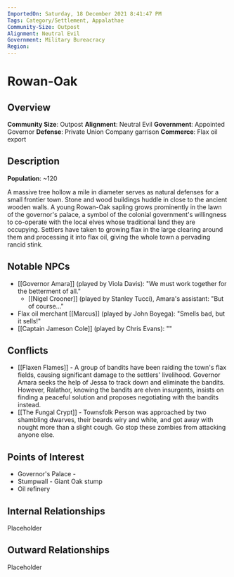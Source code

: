 ```yaml
---
ImportedOn: Saturday, 18 December 2021 8:41:47 PM
Tags: Category/Settlement, Appalathae
Community-Size: Outpost
Alignment: Neutral Evil
Government: Military Bureacracy
Region: 
---
```

# Rowan-Oak
## Overview
**Community Size**: Outpost
**Alignment**: Neutral Evil
**Government**: Appointed Governor 
**Defense**: Private Union Company garrison
**Commerce**: Flax oil export

## Description
**Population**: ~120

A massive tree hollow a mile in diameter serves as natural defenses for a small frontier town. Stone and wood buildings huddle in close to the ancient wooden walls. A young Rowan-Oak sapling grows prominently in the lawn of the governor's palace, a symbol of the colonial government's willingness to co-operate with the local elves whose traditional land they are occupying. Settlers have taken to growing flax in the large clearing around them and processing it into flax oil, giving the whole town a pervading rancid stink.

## Notable NPCs
- [[Governor Amara]]  (played by Viola Davis): "We must work together for the betterment of all."
  - [[Nigel Crooner]] (played by Stanley Tucci), Amara's assistant: "But of course..."
- Flax oil merchant [[Marcus]]  (played by John Boyega): "Smells bad, but it sells!"
- [[Captain Jameson Cole]] (played by Chris Evans):  ""
## Conflicts
- [[Flaxen Flames]] - A group of bandits have been raiding the town's flax fields, causing significant damage to the settlers' livelihood. Governor Amara seeks the help of Jessa to track down and eliminate the bandits. However, Ralathor, knowing the bandits are elven insurgents, insists on finding a peaceful solution and proposes negotiating with the bandits instead.
- [[The Fungal Crypt]] - Townsfolk Person was approached by two shambling dwarves, their beards wiry and white, and got away with nought more than a slight cough. Go stop these zombies from attacking anyone else.
## Points of Interest
- Governor's Palace - 
- Stumpwall - Giant Oak stump
- Oil refinery

## Internal Relationships
Placeholder

## Outward Relationships
Placeholder
